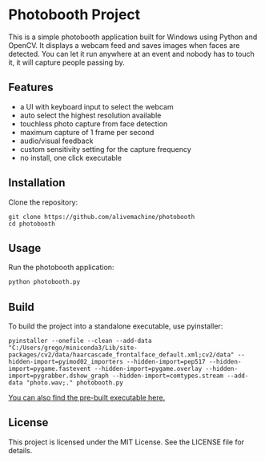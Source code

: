 # Photobooth Project

This is a simple photobooth application built for Windows using Python and OpenCV. It displays a webcam feed and saves images when faces are detected. You can let it run anywhere at an event and nobody has to touch it, it will capture people passing by.

## Features

- a UI with keyboard input to select the webcam
- auto select the highest resolution available
- touchless photo capture from face detection
- maximum capture of 1 frame per second
- audio/visual feedback
- custom sensitivity setting for the capture frequency
- no install, one click executable

## Installation

Clone the repository:
```
git clone https://github.com/alivemachine/photobooth
cd photobooth
```

## Usage

Run the photobooth application:
```sh
python photobooth.py
```

## Build
To build the project into a standalone executable, use pyinstaller:
```
pyinstaller --onefile --clean --add-data "C:/Users/grego/miniconda3/Lib/site-packages/cv2/data/haarcascade_frontalface_default.xml;cv2/data" --hidden-import=pyimod02_importers --hidden-import=pep517 --hidden-import=pygame.fastevent --hidden-import=pygame.overlay --hidden-import=pygrabber.dshow_graph --hidden-import=comtypes.stream --add-data "photo.wav;." photobooth.py
```
[You can also find the pre-built executable here.](https://drive.google.com/file/d/1b2whv1LhDmlmkEVGTnO1spwc0Aavyu2q/view?usp=drive_link)


## License
This project is licensed under the MIT License. See the LICENSE file for details.

```